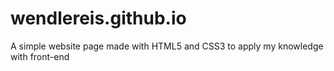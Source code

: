 # wendlereis.github.io

A simple website page made with HTML5 and CSS3 to apply my knowledge with front-end
